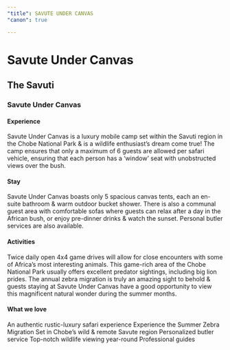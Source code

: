 ```yaml
---
"title": SAVUTE UNDER CANVAS
"canon": true

---
```


# Savute Under Canvas
## The Savuti
### Savute Under Canvas

#### Experience
Savute Under Canvas is a luxury mobile camp set within the Savuti region in the Chobe National Park &amp; is a wildlife enthusiast’s dream come true!
The camp ensures that only a maximum of 6 guests are allowed per safari vehicle, ensuring that each person has a ‘window’ seat with unobstructed views over the bush.

#### Stay
Savute Under Canvas boasts only 5 spacious canvas tents, each an en-suite bathroom &amp; warm outdoor bucket shower.
There is also a communal guest area with comfortable sofas where guests can relax after a day in the African bush, or enjoy pre-dinner drinks &amp; watch the sunset.  Personal butler services are also available.

#### Activities
Twice daily open 4x4 game drives will allow for close encounters with some of Africa’s most interesting animals.  This game-rich area of the Chobe National Park usually offers excellent predator sightings, including big lion prides.
The annual zebra migration is truly an amazing sight to behold &amp; guests staying at Savute Under Canvas have a good opportunity to view this magnificent natural wonder during the summer months.


#### What we love
An authentic rustic-luxury safari experience
Experience the Summer Zebra Migration
Set in Chobe’s wild &amp; remote Savute region
Personalized butler service
Top-notch wildlife viewing year-round
Professional guides